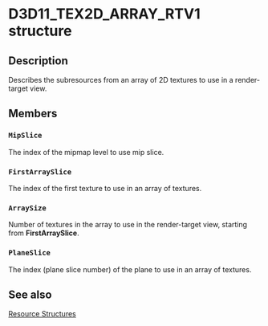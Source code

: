 # D3D11_TEX2D_ARRAY_RTV1 structure

## Description

Describes the subresources from an array of 2D textures to use in a render-target view.

## Members

### `MipSlice`

The index of the mipmap level to use mip slice.

### `FirstArraySlice`

The index of the first texture to use in an array of textures.

### `ArraySize`

Number of textures in the array to use in the render-target view, starting from **FirstArraySlice**.

### `PlaneSlice`

The index (plane slice number) of the plane to use in an array of textures.

## See also

[Resource Structures](https://learn.microsoft.com/windows/desktop/direct3d11/d3d11-graphics-reference-resource-structures)